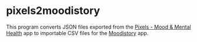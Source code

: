 # pixels2moodistory
This program converts JSON files exported from the [Pixels - Mood & Mental Health](https://play.google.com/store/apps/details?id=ar.teovogel.yip) app to importable CSV files for the [Moodistory](https://play.google.com/store/apps/details?id=com.matoph.moodistory) app.
